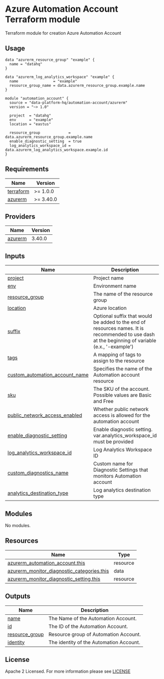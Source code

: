 # Azure Automation Account Terraform module
Terraform module for creation Azure Automation Account

## Usage

```hcl
data "azurerm_resource_group" "example" {
  name = "datahq"
}

data "azurerm_log_analytics_workspace" "example" {
  name                = "example"
  resource_group_name = data.azurerm_resource_group.example.name
}

module "automation_account" {
  source = "data-platform-hq/automation-account/azurerm"
  version = "~> 1.0"

  project  = "datahq"
  env      = "example"
  location = "eastus"
  
  resource_group             = data.azurerm_resource_group.example.name
  enable_diagnostic_setting  = true
  log_analytics_workspace_id = data.azurerm_log_analytics_workspace.example.id
}
```
<!-- BEGIN_TF_DOCS -->
## Requirements

| Name                                                                         | Version   |
| ---------------------------------------------------------------------------- | --------- |
| <a name="requirement_terraform"></a> [terraform](#requirement\_terraform)    | >= 1.0.0  |
| <a name="requirement_azurerm"></a> [azurerm](#requirement\_azurerm)          | >= 3.40.0 |

## Providers

| Name                                                                   | Version |
| ---------------------------------------------------------------------- | ------- |
| <a name="provider_azurerm"></a> [azurerm](#provider\_azurerm)          | 3.40.0  |


## Inputs

| Name                                                                                                                               | Description | Type          | Default   | Required |
|------------------------------------------------------------------------------------------------------------------------------------|-------------|---------------|-----------|:--------:|
| <a name="input_project"></a> [project](#input\_project)                                                                            | Project name | `string`      | n/a       | yes |
| <a name="input_env"></a> [env](#input\_env)                                                                                        | Environment name | `string`      | n/a       | yes |
| <a name="input_resource_group"></a> [resource\_group](#input\_resource\_group)                                                     | The name of the resource group | `string`      | n/a       | yes |
| <a name="input_location"></a> [location](#input\_location)                                                                         | Azure location | `string`      | n/a       | yes |
| <a name="input_suffix"></a> [suffix](#input\_suffix)                                                                               | Optional suffix that would be added to the end of resources names. It is recommended to use dash at the beginning of variable (e.x., '-example') | `string`      | ""        | no |
| <a name="input_tags"></a> [tags](#input\_tags)                                                                                     | A mapping of tags to assign to the resource | `map(string)` | {}        | no |
| <a name="input_custom_automation_account_name"></a> [custom\_automation\_account\_name](#input\_custom\_automation\_account\_name) | Specifies the name of the Automation account resource | `string`      | null      | no |
| <a name="input_sku"></a> [sku](#input\_sku)                                                                                        | The SKU of the account. Possible values are Basic and Free | `string`      | Basic     | no |
| <a name="input_public_network_access_enabled"></a> [public\_network\_access\_enabled](#input\_public\_network\_access\_enabled)    | Whether public network access is allowed for the automation account | `bool`        | false     | no |
| <a name="input_enable_diagnostic_setting"></a> [enable\_diagnostic\_setting](#input\_enable\_diagnostic\_setting)                  | Enable diagnostic setting. var.analytics_workspace_id must be provided | `bool`        | false     | no |
| <a name="input_log_analytics_workspace_id"></a> [log\_analytics\_workspace\_id](#input\_log\_analytics\_workspace\_id)             | Log Analytics Workspace ID | `string`      | null      | no |
| <a name="input_custom_diagnostics_name"></a> [custom\_diagnostics\_name](#input\_custom\_diagnostics\_name)                        | Custom name for Diagnostic Settings that monitors Automation account | `string`      | null      | no |
| <a name="input_analytics_destination_type"></a> [analytics\_destination\_type](#input\_analytics\_destination\_type)               | Log analytics destination type | `string`      | Dedicated | no |
                                                                                                                                                                                                                                                                                                       
## Modules

No modules.

## Resources

| Name                                                                                                                                                                | Type     |
| ------------------------------------------------------------------------------------------------------------------------------------------------------------------- | -------- |
| [azurerm_automation_account.this](https://registry.terraform.io/providers/hashicorp/azurerm/latest/docs/resources/automation_account)                               | resource |
| [azurerm_monitor_diagnostic_categories.this](https://registry.terraform.io/providers/hashicorp/azurerm/latest/docs/data-sources/monitor_diagnostic_categories)      | data     |
| [azurerm_monitor_diagnostic_setting.this](https://registry.terraform.io/providers/hashicorp/azurerm/latest/docs/resources/monitor_diagnostic_setting)               | resource |

## Outputs

| Name                                                                             | Description                             |
|----------------------------------------------------------------------------------|-----------------------------------------|
| <a name="output_name"></a> [name](#output\_name)                                 | The Name of the Automation Account.     |
| <a name="output_id"></a> [id](#output\_id)                                       | The ID of the Automation Account.       |
| <a name="output_resource_group"></a> [resource\_group](#output\_resource\_group) | Resource group of Automation Account.   |
| <a name="output_identity"></a> [identity](#output\_identity)                     | The identity of the Automation Account. |
<!-- END_TF_DOCS -->

## License

Apache 2 Licensed. For more information please see [LICENSE](https://github.com/data-platform-hq/terraform-azurerm-automation-account/blob/main/LICENSE)
